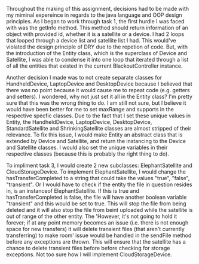 Throughout the making of this assignment, decisions had to be made with my miminal expereince in regards to the java language and OOP design principles.
As I began to work through task 1, the first hurdle I was faced with was the getInfo method. This method should return information of an object with 
provided id, whether it is a satellite or a device. I had 2 loops that looped through a device list and satellite list I had. This would've violated the 
design principle of DRY due to the repetion of code. But, with the introduction of the Entity class, which is the superclass of Device and Satellite, I
was able to condense it into one loop that iterated through a list of all the entities that existed in the current BlackoutController instance.

Another decision I made was to not create separate classes for HandheldDevice, LaptopDevice and DesktopDevice because I believed that there was no point because
it would cause me to repeat code (e.g. getters and setters). I wondered, why not just set it all in the Entity class? I'm pretty sure that this was the wrong thing
to do. I am still not sure, but I believe it would have been better for me to set maxRange and supports in the respective specfic classes. Due to the fact that I set these unique values in Entity, the HandheldDevice, LaptopDevice, DesktopDevice, StandardSatellite and ShrinkingSatellite classes are almost stripped of their relevance. To fix this issue,
I would make Entity an abstract class that is extended by Device and Satellite, and return the instancing to the Device and Satellite classes. I would also 
set the unique variables in their respective classes (because this is probably the right thing to do). 

To impliment task 3, I would create 2 new subclasses: ElephantSatellite and CloudStorageDevice. To implement ElephantSatellite, I would change the hasTransferCompleted to a string that could take the values "true", "false", "transient". Or I would have to check if the entity the file in question resides in, is an instanceof ElephantSatellite. If this is true and hasTransferCompleted is false, the file will have another boolean variable "transient" and this would be set to true. This will stop the file from being deleted and it will also stop the file from beint uploaded while the satellite is out of range of the other entity. The 'However, it's not going to hold it forever; if at any point memory becomes an issue (i.e. there is not enough space for new transfers) it will delete transient files (that aren't currently​ transferring) to make room' issue would be handled in the sendFile method before any exceptions are thrown. This will ensure that the satellite has a chance to delete transient files before before checking for storage exceptions. Not too sure how I will implement CloudStorageDevice.
